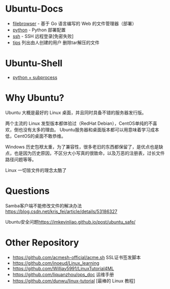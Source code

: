# Ubuntu-Docs
- [filebrowser](./markdown/filebrowser.md) - 基于 Go 语言编写的 Web 的文件管理器（部署）
- [python](./markdown/python.md) - Python 部署配置
- [ssh](./markdown/ssh.md) - SSH 远程登录[免密失败]
- [tips](./markdown/tips.md) 列出由人创建的用户 删除tar解压的文件

# Ubuntu-Shell
- [python + subprocess](./shell/shell.py)

# Why Ubuntu?
Ubuntu 大概是最好的 Linux 桌面，并且同时具备不错的服务器发行版。

两个主流的 Linux 发型版本都体验过（RedHat Debian），CentOS单纯的不喜欢，倒也没有太多的理由。
Ubuntu服务器和桌面版本都可以用意味着学习成本低，CentOS的桌面不敢恭维。

Windows 历史包袱太重，为了兼容性，很多老旧的东西都保留了，是优点也是缺点，也是因为历史原因，不区分大小写真的很致命，以及万恶的注册表，过长文件路径问题等等。

Linux 一切皆文件的理念太酷了
# Questions
Samba客户端不能修改文件的解决办法 <https://blog.csdn.net/kris_fei/article/details/53186327>

Ubuntu安全问题<https://imkevinliao.github.io/post/ubuntu_safe/>
# Other Repository
- <https://github.com/acmesh-official/acme.sh> SSL证书签发脚本
- <https://github.com/inoeud/Linux_learning>
- <https://github.com/Willjay5991/LinuxTutorial4ML>
- <https://github.com/liquanzhou/ops_doc> 运维手册
- <https://github.com/dunwu/linux-tutorial> [最棒的 Linux 教程]
